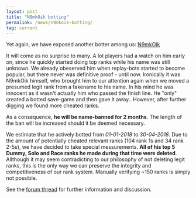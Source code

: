 ```yaml
---
layout: post
title: "N9mkOik botting"
permalink: /news/n9mkoik-botting/
tag: current
---
```


Yet again, we have exposed another botter among us: [N9mkOik](https://ddnet.tw/players/N9mkOik/)

It will come as no surprise to many. A lot players had a watch on him early on, since he quickly started doing top ranks while his name was still unknown. We already obeserved him when replay-bots started to become popular, but there never was definitive proof - until now.
Ironically it was N9mkOik himself, who brought him to our attention again when we moved a presumed legit rank from a fakename to his name. In his mind he was innocent as it wasn't actually him who passed the finish line. He "only" created a botted save-game and then gave it away.. However, after further digging we found more cheated ranks.

As a consequence, **he will be name-banned for 2 months**. The length of the ban will be increased should it be deemed necessary.

We estimate that he actively botted from *01-01-2018* to *30-04-2018*. Due to the amount of potentially cheated relevant ranks (104 rank 1s and 34 rank 2-5s), we have decided to take special messurements. **All of his top 5 Dummy, Solo and Race ranks he made during that time were deleted**.
Allthough it may seem contradicting to our philosophy of not deleting legit ranks, this is the only way we can preserve the integrity and competitiveness of our rank system. Manually verifying ~150 ranks is simply not possible.

See the [forum thread](https://forum.ddnet.tw/viewtopic.php?f=3&p=66874#p66874) for further information and discussion.
